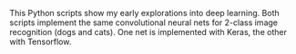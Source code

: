 
This Python scripts show my early explorations into deep learning. Both scripts implement the same convolutional neural nets for 2-class image recognition (dogs and cats). One net is implemented with Keras, the other with Tensorflow. 

